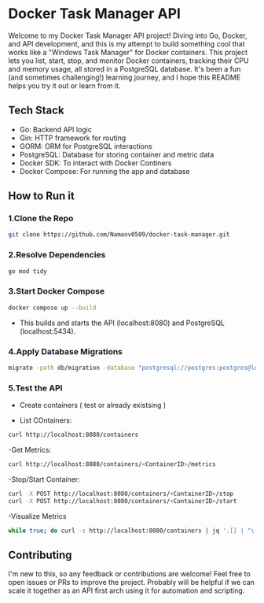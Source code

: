# Docker Task Manager API

Welcome to my Docker Task Manager API project! Diving into Go, Docker, and API development, and this is my attempt to build something cool that works like a "Windows Task Manager" for Docker containers. This project lets you list, start, stop, and monitor Docker containers, tracking their CPU and memory usage, all stored in a PostgreSQL database. It's been a fun (and sometimes challenging!) learning journey, and I hope this README helps you try it out or learn from it.

## Tech Stack

- Go: Backend API logic
- Gin: HTTP framework for routing
- GORM: ORM for PostgreSQL interactions
- PostgreSQL: Database for storing container and metric data
- Docker SDK: To interact with Docker Continers
- Docker Compose: For running the app and database

## How to Run it

### 1.Clone the Repo

```bash
git clone https://github.com/Namanv0509/docker-task-manager.git
```
### 2.Resolve Dependencies

```bash
go mod tidy
```

### 3.Start Docker Compose

```bash
docker compose up --build
```
- This builds and starts the API (localhost:8080) and PostgreSQL (localhost:5434).

### 4.Apply Database Migrations

```bash
migrate -path db/migration -database "postgresql://postgres:postgres@localhost:5434/taskdb?sslmode=disable" up
```

### 5.Test the API
- Create containers ( test or already existsing )

- List COntainers:
```bash
curl http://localhost:8080/containers
```
-Get Metrics:
```bash
curl http://localhost:8080/containers/<ContainerID>/metrics
```
-Stop/Start Container:
```bash
curl -X POST http://localhost:8080/containers/<ContainerID>/stop
curl -X POST http://localhost:8080/containers/<ContainerID>/start
```
-Visualize Metrics

```bash
while true; do curl -s http://localhost:8080/containers | jq '.[] | "\(.Name): CPU=\(.Metrics[0].CPUUsage)% Mem=\(.Metrics[0].MemoryUsage)MB"'; sleep 5; done
```

## Contributing
I'm new to this, so any feedback or contributions are welcome! Feel free to open issues or PRs to improve the project.
Probably will be helpful if we can scale it together as an API first arch using it for automation and scripting.


